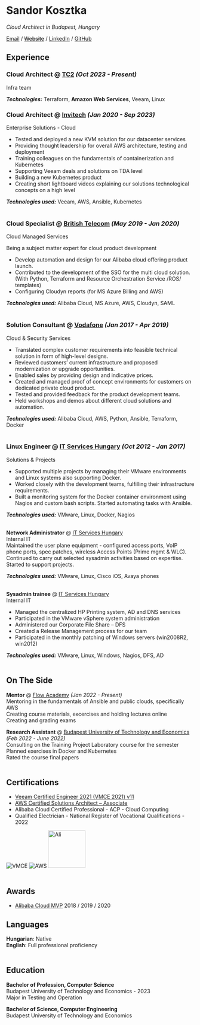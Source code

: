 # Sandor Kosztka

_Cloud Architect in Budapest, Hungary_ <br>

[Email](mailto:sandor.kosztka@gmail.com) / [~~Website~~](https://ksztk.hu/) / [LinkedIn](https://www.linkedin.com/in/kosztkas/) / [GitHub](http://git.io/sztk)

## Experience

### **Cloud Architect** @ [TC2](https://tc2.hu/) _(Oct 2023 - Present)_ <br>
Infra team

**_Technologies:_** Terraform, **Amazon Web Services**, Veeam, Linux

### **Cloud Architect** @ [Invitech](https://invitech.hu/) _(Jan 2020 - Sep 2023)_ <br>
Enterprise Solutions - Cloud
  - Tested and deployed a new KVM solution for our datacenter services
  - Providing thought leadership for overall AWS architecture, testing and deployment
  - Training colleagues on the fundamentals of containerization and Kubernetes
  - Supporting Veeam deals and solutions on TDA level
  - Building a new Kubernetes product
  - Creating short lightboard videos explaining our solutions technological concepts on a high level<br>
  
**_Technologies used:_** Veeam, AWS, Ansible, Kubernetes
<br><br>

### **Cloud Specialist** @ [British Telecom](https://bt.com/) _(May 2019 - Jan 2020)_ <br>
Cloud Managed Services

Being a subject matter expert for cloud product development
 - Develop automation and design for our Alibaba cloud offering product launch. 
 - Contributed to the development of the SSO for the multi cloud solution. <br>
  (With Python, Terraform and Resource Orchestration Service /ROS/ templates)
 - Configuring Cloudyn reports (for MS Azure Billing and AWS) <br>
 
 **_Technologies used:_** Alibaba Cloud, MS Azure, AWS, Cloudyn, SAML
<br><br>

### **Solution Consultant** @ [Vodafone](https://www.vodafone.com/) _(Jan 2017 - Apr 2019)_ <br>
Cloud & Security Services
- Translated complex customer requirements into feasible technical solution in form of high-level designs. 
- Reviewed customers’ current infrastructure and proposed modernization or upgrade opportunities. 
- Enabled sales by providing design and indicative prices.
- Created and managed proof of concept environments for customers on dedicated private cloud product. 
- Tested and provided feedback for the product development teams.
- Held workshops and demos about different cloud solutions and automation.

**_Technologies used:_** Alibaba Cloud, AWS, Python, Ansible, Terraform, Docker
<br><br>

### **Linux Engineer** @ [IT Services Hungary](https://www.deutschetelekomitsolutions.hu/) _(Oct 2012 - Jan 2017)_ <br>
Solutions & Projects
 - Supported multiple projects by managing their VMware environments and Linux systems also supporting Docker. 
 - Worked closely with the development teams, fulfilling their infrastructure requirements. 
 - Built a monitoring system for the Docker container environment using Nagios and custom bash scripts. Started automating tasks with Ansible.

**_Technologies used:_** VMware, Linux, Docker, Nagios
<br><br>

**Network Administrator** @ [IT Services Hungary](https://www.deutschetelekomitsolutions.hu/) <br>
Internal IT <br>
Maintained the user plane equipment - configured access ports, VoIP phone ports, spec patches, wireless Access Points (Prime mgmt & WLC). <br>
Continued to carry out selected sysadmin activities based on expertise. Started to support projects.

**_Technologies used:_** VMware, Linux, Cisco iOS, Avaya phones
<br><br>

**Sysadmin trainee** @ [IT Services Hungary](https://www.deutschetelekomitsolutions.hu/) <br>
Internal IT
 - Managed the centralized HP Printing system, AD and DNS services
 - Participated in the VMware vSphere system administration
 - Administered our Corporate File Share – DFS
 - Created a Release Management process for our team
 - Participated in the monthly patching of Windows servers (win2008R2, win2012)

**_Technologies used:_** VMware, Linux, Windows, Nagios, DFS, AD
<br><br>

## On The Side

**Mentor** @ [Flow Academy](https://www.flowacademy.hu//) _(Jan 2022 - Present)_ <br>
Mentoring in the fundamentals of Ansible and public clouds, specifically AWS <br>
Creating course materials, excercises and holding lectures online <br>
Creating and grading exams
<br>

**Research Assistant** @ [Budapest University of Technology and Economics](https://www.bme.hu//) _(Feb 2022 - June 2022)_ <br>
 Consulting on the Training Project Laboratory course for the semester <br>
 Planned exercises in Docker and Kubernetes <br>
 Rated the course final papers
<br><br>
        
## Certifications
 - [Veeam Certified Engineer 2021 (VMCE 2021) v11](https://www.credly.com/badges/51e69292-ce4e-4c5b-80d2-8d7ed7ca3600)
 - [AWS Certified Solutions Architect – Associate](https://www.credly.com/badges/831b71a6-20f1-4eeb-805b-a44df4bc566d)
 - Alibaba Cloud Certified Professional - ACP - Cloud Computing
 - Qualified Electrician - National Register of Vocational Qualifications - 2022

![VMCE](https://images.credly.com/size/100x100/images/e090fc81-a593-42c9-b4ad-4703d7c46763/VMCE_certification_badge_2021.png)
![AWS](https://images.credly.com/size/100x100/images/0e284c3f-5164-4b21-8660-0d84737941bc/image.png)
<img src="https://i.imgur.com/j1ZBAEP.png" alt="Ali" width="100"/>
<br><br>

## Awards
 - [Alibaba Cloud MVP](https://mvp.alibabacloud.com/mvp/detail/163) 2018 / 2019 / 2020

## Languages
**Hungarian**: Native <br>
**English**: Full professional proficiency
<br><br>

## Education
**Bachelor of Profession, Computer Science** <br>
Budapest University of Technology and Economics - 2023 <br>
Major in Testing and Operation

**Bachelor of Science, Computer Engineering** <br>
Budapest University of Technology and Economics <br>

<br><br>



